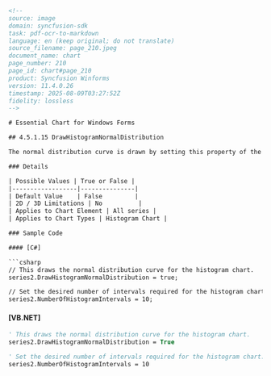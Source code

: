 ```html
<!-- 
source: image
domain: syncfusion-sdk
task: pdf-ocr-to-markdown
language: en (keep original; do not translate)
source_filename: page_210.jpeg
document_name: chart
page_number: 210
page_id: chart#page_210
product: Syncfusion Winforms
version: 11.4.0.26
timestamp: 2025-08-09T03:27:52Z
fidelity: lossless
-->

# Essential Chart for Windows Forms

## 4.5.1.15 DrawHistogramNormalDistribution

The normal distribution curve is drawn by setting this property of the ChartSeries class to `true`.

### Details

| Possible Values | True or False |
|------------------|---------------|
| Default Value    | False         |
| 2D / 3D Limitations | No          |
| Applies to Chart Element | All series |
| Applies to Chart Types | Histogram Chart |

### Sample Code

#### [C#]

```csharp
// This draws the normal distribution curve for the histogram chart.
series2.DrawHistogramNormalDistribution = true;

// Set the desired number of intervals required for the histogram chart.
series2.NumberOfHistogramIntervals = 10;
```

#### [VB.NET]

```vb
' This draws the normal distribution curve for the histogram chart.
series2.DrawHistogramNormalDistribution = True

' Set the desired number of intervals required for the histogram chart.
series2.NumberOfHistogramIntervals = 10
```

<!-- tags: [syncfusion, winforms, chart, histogram, normal distribution] keywords: [chartseries, drawhistogramnormaldistribution, histogram chart, intervals, c#, vb.net] -->
```
